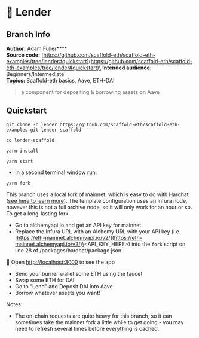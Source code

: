 # 👻 Lender

## Branch Info

**Author:** [Adam Fuller](https://github.com/azf20)****\
**Source code:** [https://github.com/scaffold-eth/scaffold-eth-examples/tree/lender#quickstart](https://github.com/scaffold-eth/scaffold-eth-examples/tree/lender#quickstart)\
**Intended audience:** Beginners/Intermediate\
**Topics:** Scaffold-eth basics, Aave, ETH-DAI

> a component for depositing & borrowing assets on Aave

## Quickstart

```
git clone -b lender https://github.com/scaffold-eth/scaffold-eth-examples.git lender-scaffold

cd lender-scaffold
```

```
yarn install
```

```
yarn start
```

* In a second terminal window run:

```
yarn fork
```

This branch uses a local fork of mainnet, which is easy to do with Hardhat ([see here to learn more](https://hardhat.org/guides/mainnet-forking.html)). The template configuration uses an Infura node, however this is not a full archive node, so it will only work for an hour or so. To get a long-lasting fork...

* Go to alchemyapi.io and get an API key for mainnet
* Replace the Infura URL with an Alchemy URL with your API key (i.e. [https://eth-mainnet.alchemyapi.io/v2/](https://eth-mainnet.alchemyapi.io/v2/)\<API\_KEY\_HERE>) into the `fork` script on line 28 of /packages/hardhat/package.json

📱 Open [http://localhost:3000](http://localhost:3000/) to see the app

* Send your burner wallet some ETH using the faucet
* Swap some ETH for DAI
* Go to "Lend" and Deposit DAI into Aave
* Borrow whatever assets you want!

Notes:

* The on-chain requests are quite heavy for this branch, so it can sometimes take the mainnet fork a little while to get going - you may need to refresh several times before everything is cached.
